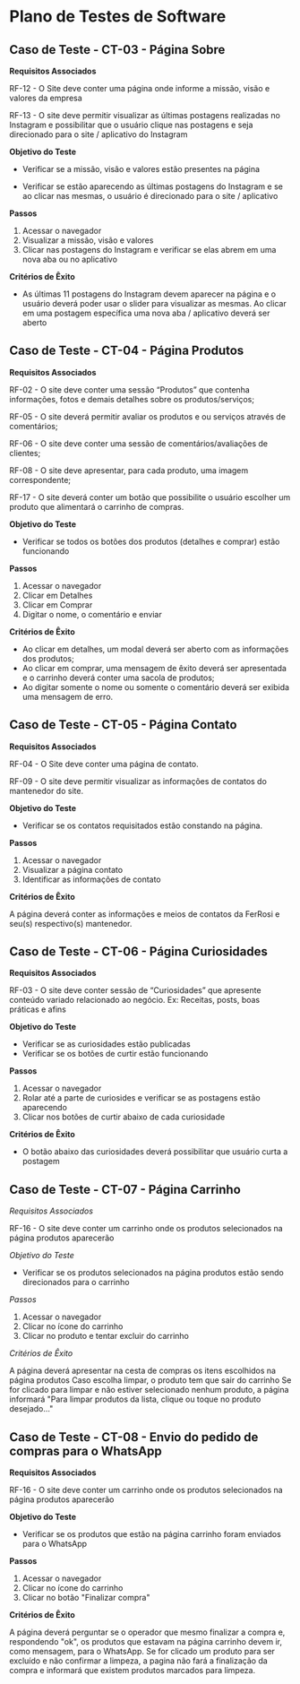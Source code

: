 # Plano de Testes de Software






## Caso de Teste - CT-03 - Página Sobre

**Requisitos Associados**

RF-12 - O Site deve conter uma página onde informe a missão, visão e valores da empresa

RF-13 - O site deve permitir visualizar as últimas postagens realizadas no Instagram e possibilitar que o usuário clique nas postagens e seja direcionado para o site / aplicativo do Instagram

**Objetivo do Teste**

- Verificar se a missão, visão e valores estão presentes na página

- Verificar se estão aparecendo as últimas postagens do Instagram e se ao clicar nas mesmas, o usuário é direcionado para o site / aplicativo

**Passos**

1) Acessar o navegador
2) Visualizar a missão, visão e valores
3) Clicar nas postagens do Instagram e verificar se elas abrem em uma nova aba ou no aplicativo

**Critérios de Êxito**

- As últimas 11 postagens do Instagram devem aparecer na página e o usuário deverá poder usar o slider para visualizar as mesmas. Ao clicar em uma postagem específica uma nova aba / aplicativo deverá ser aberto


## Caso de Teste - CT-04 - Página Produtos

**Requisitos Associados**

RF-02 - O site deve conter uma sessão “Produtos” que contenha informações, fotos e demais detalhes sobre os produtos/serviços;

RF-05 - O site deverá permitir avaliar os produtos e ou serviços através de comentários;

RF-06 - O site deve conter uma sessão de comentários/avaliações de clientes;

RF-08 - O site deve apresentar, para cada produto, uma imagem correspondente;

RF-17 - O site deverá conter um botão que possibilite o usuário escolher um produto que alimentará o carrinho de compras.

**Objetivo do Teste**

- Verificar se todos os botões dos produtos (detalhes e comprar) estão funcionando

**Passos**

1) Acessar o navegador
2) Clicar em Detalhes
3) Clicar em Comprar
4) Digitar o nome, o comentário e enviar

**Critérios de Êxito**

- Ao clicar em detalhes, um modal deverá ser aberto com as informações dos produtos;
- Ao clicar em comprar, uma mensagem de êxito deverá ser apresentada e o carrinho deverá conter uma sacola de produtos;
- Ao digitar somente o nome ou somente o comentário deverá ser exibida uma mensagem de erro.

## Caso de Teste - CT-05 - Página Contato

**Requisitos Associados**

RF-04 - O Site deve conter uma página de contato.

RF-09 - O site deve permitir visualizar as informações de contatos do mantenedor do site.

**Objetivo do Teste**

- Verificar se os contatos requisitados estão constando na página. 

**Passos**

1) Acessar o navegador
2) Visualizar a página contato
3) Identificar as informações de contato

**Critérios de Êxito**

A página deverá conter as informações e meios de contatos da FerRosi e seu(s) respectivo(s) mantenedor. 


## Caso de Teste - CT-06 - Página Curiosidades

**Requisitos Associados**

RF-03 - O site deve conter sessão de “Curiosidades” que apresente conteúdo variado relacionado ao negócio. Ex: Receitas, posts, boas práticas e afins

**Objetivo do Teste**

- Verificar se as curiosidades estão publicadas
- Verificar se os botões de curtir estão funcionando

**Passos**

1) Acessar o navegador
2) Rolar até a parte de curiosides e verificar se as postagens estão aparecendo
3) Clicar nos botões de curtir abaixo de cada curiosidade

**Critérios de Êxito**

- O botão abaixo das curiosidades deverá possibilitar que usuário curta a postagem


## Caso de Teste - CT-07 - Página Carrinho

*Requisitos Associados*

RF-16 - O site deve conter um carrinho onde os produtos selecionados na página produtos aparecerão

*Objetivo do Teste*

- Verificar se os produtos selecionados na página produtos estão sendo direcionados para o carrinho

*Passos*

1) Acessar o navegador
2) Clicar no ícone do carrinho
3) Clicar no produto e tentar excluir do carrinho

*Critérios de Êxito*

A página deverá apresentar na cesta de compras os itens escolhidos na página produtos
Caso escolha limpar, o produto tem que sair do carrinho
Se for clicado para limpar e não estiver selecionado nenhum produto, a página informará "Para limpar produtos da lista, clique ou toque no produto desejado..."


## Caso de Teste - CT-08 - Envio do pedido de compras para o WhatsApp

**Requisitos Associados**

RF-16 - O site deve conter um carrinho onde os produtos selecionados na página produtos aparecerão

**Objetivo do Teste**

- Verificar se os produtos que estão na página carrinho foram enviados para o WhatsApp 

**Passos**

1) Acessar o navegador
2) Clicar no ícone do carrinho
3) Clicar no botão "Finalizar compra"

**Critérios de Êxito**

A página deverá perguntar se o operador que mesmo finalizar a compra e, respondendo "ok", os produtos que estavam na página carrinho devem ir, como mensagem, para o WhatsApp.
Se for clicado um produto para ser excluído e não confirmar a limpeza, a pagina não fará a finalização da compra e informará que existem produtos marcados para limpeza.
